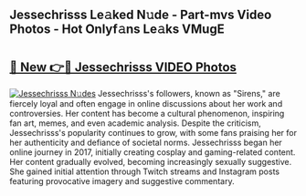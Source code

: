 ## Jessechrisss Le𝚊ked N𝚞de - Part-mvs Video Photos - Hot Onlyf𝚊ns Le𝚊ks VMugE

# <h2><a href="http://ab64549.deff.icu/?id=Jessechrisss">🔗 New 👉🔴 Jessechrisss VIDEO Photos</a></h2>

[![Jessechrisss N𝚞des](https://i.imgur.com/rIISA9y.gif)](http://ab64549.deff.icu/?id=Jessechrisss)
Jessechrisss's followers, known as "Sirens," are fiercely loyal and often engage in online discussions about her work and controversies. Her content has become a cultural phenomenon, inspiring fan art, memes, and even academic analysis. Despite the criticism, Jessechrisss's popularity continues to grow, with some fans praising her for her authenticity and defiance of societal norms. Jessechrisss began her online journey in 2017, initially creating cosplay and gaming-related content. Her content gradually evolved, becoming increasingly sexually suggestive. She gained initial attention through Twitch streams and Instagram posts featuring provocative imagery and suggestive commentary.
